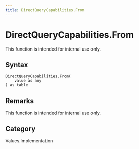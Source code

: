 ```yaml
---
title: DirectQueryCapabilities.From
---
```


# DirectQueryCapabilities.From


This function is intended for internal use only.


## Syntax

```powerquery
DirectQueryCapabilities.From(
    value as any
) as table
```


## Remarks

This function is intended for internal use only.



## Category
Values.Implementation
